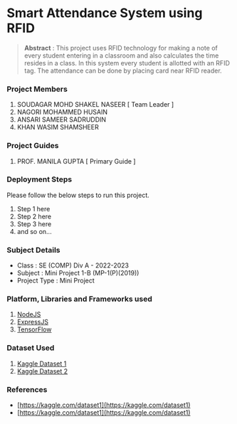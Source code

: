 # Smart Attendance System using RFID

> **Abstract** : This project uses RFID technology for making a note of every student entering in a classroom and also calculates the time resides in a class. In this system every student is allotted with an RFID tag. The attendance can be done by placing card near RFID reader.

### Project Members
1. SOUDAGAR MOHD SHAKEL NASEER  [ Team Leader ] 
2. NAGORI MOHAMMED HUSAIN 
3. ANSARI SAMEER SADRUDDIN 
4. KHAN WASIM SHAMSHEER 

### Project Guides
1. PROF. MANILA GUPTA  [ Primary Guide ] 

### Deployment Steps
Please follow the below steps to run this project.
1. Step 1 here
2. Step 2 here
3. Step 3 here
3. and so on...

### Subject Details
- Class : SE (COMP) Div A - 2022-2023
- Subject : Mini Project 1-B (MP-1(P)(2019))
- Project Type : Mini Project

### Platform, Libraries and Frameworks used
1. [NodeJS](https://nodejs.org)
2. [ExpressJS](https://expressjs.org)
3. [TensorFlow](https://tensorflowjs.com)

### Dataset Used
1. [Kaggle Dataset 1](https://kaggle.com/dataset1)
2. [Kaggle Dataset 2](https://kaggle.com/dataset2)

### References
- [https://kaggle.com/dataset1](https://kaggle.com/dataset1)
- [https://kaggle.com/dataset1](https://kaggle.com/dataset1)
